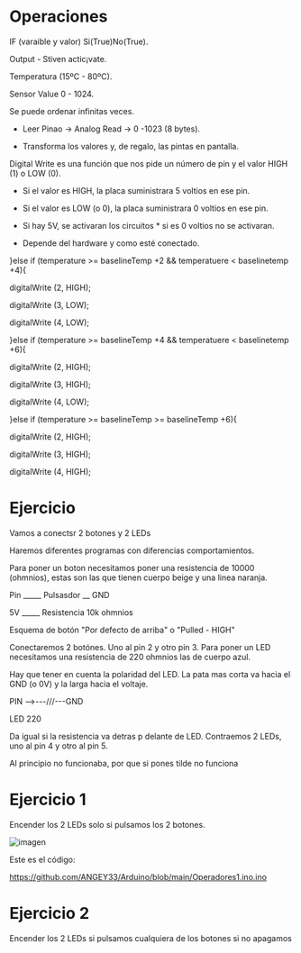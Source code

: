 
# Operaciones

IF (varaible y valor) Si(True)No(True).

Output - Stiven actic¡vate.

Temperatura (15ºC - 80ºC).

Sensor Value 0 - 1024.

Se puede ordenar infinitas veces.

- Leer Pinao -> Analog Read -> 0 -1023 (8 bytes).

- Transforma los valores y, de regalo, las pintas en pantalla.

Digital Write es una función que nos pide un número de pin y el valor HIGH (1) o LOW (0).

- Si el valor es HIGH, la placa suministrara 5 voltios en ese pin.

- Si el valor es LOW (o 0), la placa suministrara 0 voltios en ese pin.

- Si hay 5V, se activaran los circuitos * si es 0 voltios no se activaran.

* Depende del hardware y como esté conectado.

}else if (temperature >= baselineTemp +2 && temperatuere < baselinetemp +4){

digitalWrite (2, HIGH);

digitalWrite (3, LOW);

digitalWrite (4, LOW);

}else if (temperature >= baselineTemp +4 && temperatuere < baselinetemp +6){

digitalWrite (2, HIGH);

digitalWrite (3, HIGH);

digitalWrite (4, LOW);

}else if (temperature >= baselineTemp >= baselineTemp +6){

digitalWrite (2, HIGH);

digitalWrite (3, HIGH);

digitalWrite (4, HIGH);

# Ejercicio

Vamos a conectsr 2 botones y 2 LEDs 

Haremos diferentes programas con diferencias comportamientos.

Para poner un boton necesitamos poner una resistencia de 10000 (ohmnios), estas son las que tienen cuerpo beige y una linea naranja.

Pin _____ Pulsasdor __ GND


5V _____ Resistencia 10k ohmnios

Esquema de botón "Por defecto de arriba" o "Pulled - HIGH"

Conectaremos 2 botónes. Uno al pin 2 y otro pin 3. Para poner un LED necesitamos una resistencia de 220 ohmnios las de cuerpo azul.

Hay que tener en cuenta la polaridad del LED. La pata mas corta va hacia el GND (o 0V) y la larga hacia el voltaje.

PIN -->---///---GND

   LED 220
   
Da igual si la resistencia va detras p delante de LED. Contraemos 2 LEDs, uno al pin 4 y otro al pin 5.


Al principio no funcionaba, por que si pones tilde no funciona



# Ejercicio 1

Encender los 2 LEDs solo si pulsamos los 2 botones.

![imagen](https://user-images.githubusercontent.com/90753298/140055897-070f5dfd-bc74-4f35-a1bc-83daf181efa8.png)


Este es el código:

https://github.com/ANGEY33/Arduino/blob/main/Operadores1.ino.ino

# Ejercicio 2 

Encender los 2 LEDs si pulsamos cualquiera de los botones si no apagamos




